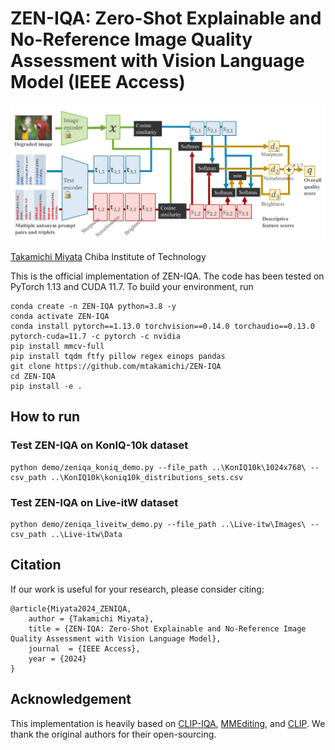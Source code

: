 
# ZEN-IQA: Zero-Shot Explainable and No-Reference Image Quality Assessment with Vision Language Model (IEEE Access)

<img src="pipeline.png" width="800">

[Takamichi Miyata](https://sites.google.com/site/takamichimiyata/)
Chiba Institute of Technology

This is the official implementation of ZEN-IQA. 
The code has been tested on PyTorch 1.13 and CUDA 11.7. 
To build your environment, run
```
conda create -n ZEN-IQA python=3.8 -y
conda activate ZEN-IQA
conda install pytorch==1.13.0 torchvision==0.14.0 torchaudio==0.13.0 pytorch-cuda=11.7 -c pytorch -c nvidia
pip install mmcv-full
pip install tqdm ftfy pillow regex einops pandas
git clone https://github.com/mtakamichi/ZEN-IQA
cd ZEN-IQA
pip install -e .
```

## How to run
### Test ZEN-IQA on KonIQ-10k dataset

```
python demo/zeniqa_koniq_demo.py --file_path ..\KonIQ10k\1024x768\ --csv_path ..\KonIQ10k\koniq10k_distributions_sets.csv
```

### Test ZEN-IQA on Live-itW dataset
```
python demo/zeniqa_liveitw_demo.py --file_path ..\Live-itw\Images\ --csv_path ..\Live-itw\Data
```

## Citation
If our work is useful for your research, please consider citing:

    @article{Miyata2024_ZENIQA,
        author = {Takamichi Miyata},
        title = {ZEN-IQA: Zero-Shot Explainable and No-Reference Image Quality Assessment with Vision Language Model},
        journal  = {IEEE Access},
        year = {2024}
    }


## Acknowledgement
This implementation is heavily based on [CLIP-IQA](https://github.com/IceClear/CLIP-IQA/), [MMEditing](https://github.com/open-mmlab/mmediting), and [CLIP](https://github.com/openai/CLIP).
We thank the original authors for their open-sourcing.

